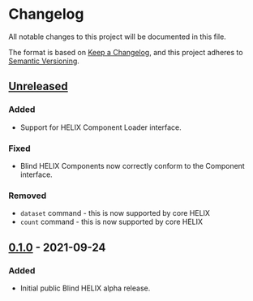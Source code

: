 # Changelog
All notable changes to this project will be documented in this file.

The format is based on [Keep a Changelog](https://keepachangelog.com/en/1.0.0/),
and this project adheres to [Semantic Versioning](https://semver.org/spec/v2.0.0.html).

## [Unreleased]
### Added
- Support for HELIX Component Loader interface.

### Fixed
- Blind HELIX Components now correctly conform to the Component interface.

### Removed
- `dataset` command - this is now supported by core HELIX
- `count` command - this is now supported by core HELIX

## [0.1.0] - 2021-09-24
### Added
- Initial public Blind HELIX alpha release.

[Unreleased]: https://github.com/helix-datasets/helix/compare/v0.1.0...HEAD
[0.1.0]: https://github.com/helix-datasets/blind-helix/releases/tag/v0.1.0
